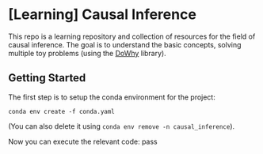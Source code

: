 # [Learning] Causal Inference

This repo is a learning repository and collection of resources for the field of causal inference.
The goal is to understand the basic concepts, solving multiple toy problems (using the [DoWhy](https://microsoft.github.io/dowhy/) library).

## Getting Started

The first step is to setup the conda environment for the project:

```
conda env create -f conda.yaml
```

(You can also delete it using `conda env remove -n causal_inference`).

Now you can execute the relevant code:
pass